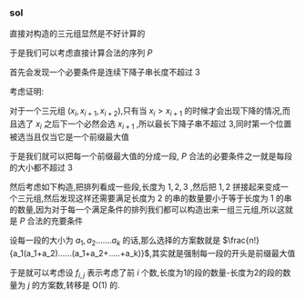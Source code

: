 ### sol
直接对构造的三元组显然是不好计算的

于是我们可以考虑直接计算合法的序列 $P$

首先会发现一个必要条件是连续下降子串长度不超过 $3$

考虑证明:

对于一个三元组 $(x_i,x_{i+1},x_{i+2})$,只有当 $x_i>x_{i+1}$ 的时候才会出现下降的情况,而且选了 $x_i$ 之后下一个必然会选 $x_{i+1}$ ,所以最长下降子串不超过 $3$,同时第一个位置被选当且仅当它是一个前缀最大值

于是我们就可以把每一个前缀最大值的分成一段, $P$ 合法的必要条件之一就是每段的大小都不超过 $3$

然后考虑如下构造,把排列看成一些段,长度为 $1,2,3$ ,然后把 $1,2$ 拼接起来变成一个三元组,然后发现这样还需要满足长度为 $2$ 的串的数量要小于等于长度为 $1$ 的串的数量,因为对于每一个满足条件的排列我们都可以构造出来一组三元组,所以这就是 $P$ 合法的充要条件

设每一段的大小为 $a_1 , a_2....... a_k$ 的话,那么选择的方案数就是 $\frac{n!}{a_1(a_1+a_2)......(a_1+a_2+.....+a_k)}$,其实就是强制每一段的开头是前缀最大值

于是就可以考虑设 $f_{i,j}$ 表示考虑了前 $i$ 个数,长度为1的段的数量-长度为2的段的数量为 $j$ 的方案数,转移是 O(1) 的.